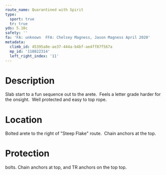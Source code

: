 ```yaml
---
route_name: Quarantined with Spirit
type:
  sport: true
  tr: true
yds: 5.10c
safety: ''
fa: 'FA: unknown  FFA: Chelsey Magness, Jason Magness April 2020'
metadata:
  climb_id: 45395a8e-ae37-444a-b4bf-ae4ff87f567a
  mp_id: '118822314'
  left_right_index: '11'
---
```

# Description
Slab start to a fun sequence out to the arete.  Feels a letter grade harder for the onsight.  Well protected and easy to top rope.

# Location
Bolted arete to the right of "Steep Flake" route.  Chain anchors at the top.

# Protection
bolts.  Chain anchors at top, and TR anchors on the top top.
